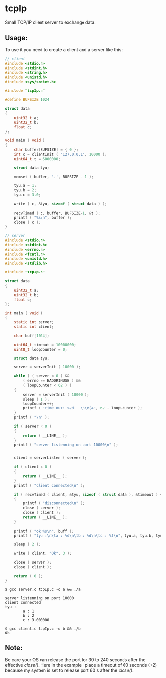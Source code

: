 # tcpIp

Small TCP/IP client server to exchange data.

## Usage:

To use it you need to create a client and a server like this:

```C
// client
#include <stdio.h>
#include <stdint.h>
#include <string.h>
#include <unistd.h>
#include <sys/socket.h>

#include "tcpIp.h"

#define BUFSIZE 1024

struct data
{
	uint32_t a;
	uint32_t b;
	float c;
};

void main ( void )
{
	char buffer[BUFSIZE] = { 0 };
	int c = clientInit ( "127.0.0.1", 10000 );
	uint64_t t = 6000000;

	struct data tyu;

	memset ( buffer, '.', BUFSIZE - 1 );

	tyu.a = 1;
	tyu.b = 2;
	tyu.c = 3.0;

	write ( c, &tyu, sizeof ( struct data ) );
	
	recvTimed ( c, buffer, BUFSIZE-1, &t );
	printf ( "%s\n", buffer );
	close ( c );
}
```

```C
// server
#include <stdio.h>
#include <stdint.h>
#include <errno.h>
#include <fcntl.h>
#include <unistd.h>
#include <stdlib.h>

#include "tcpIp.h"

struct data
{
	uint32_t a;
	uint32_t b;
	float c;
};

int main ( void )
{
	static int server;
	static int client;

	char buff[1024];

	uint64_t timeout = 10000000;
	uint8_t loopCounter = 0;

	struct data tyu;

	server = serverInit ( 10000 );

	while ( ( server < 0 ) &&
		( errno == EADDRINUSE ) &&
		( loopCounter < 62 ) )
	{
		server = serverInit ( 10000 );
		sleep ( 1 );
		loopCounter++;
		printf ( "time out: %2d   \n\e[A", 62 - loopCounter );
	}
	printf ( "\n" );

	if ( server < 0 )
	{
		return ( __LINE__ );
	}
	printf ( "server listenning on port 10000\n" );


	client = serverListen ( server );

	if ( client < 0 )
	{
		return ( __LINE__ );
	}
	printf ( "client connected\n" );

	if ( recvTimed ( client, &tyu, sizeof ( struct data ), &timeout ) <= 0 )
	{
		printf ( "disconnected\n" );
		close ( server );
		close ( client );
		return ( __LINE__ );
	}
	
	printf ( "ok %s\n", buff );
	printf ( "tyu :\n\ta : %d\n\tb : %d\n\tc : %f\n", tyu.a, tyu.b, tyu.c );

	sleep ( 2 );

	write ( client, "Ok", 3 );

	close ( server );
	close ( client );

	return ( 0 );
}
```

```Shell
$ gcc server.c tcpIp.c -o a && ./a

server listenning on port 10000
client connected
tyu :
        a : 1
        b : 2
        c : 3.000000
```

```Shell
$ gcc client.c tcpIp.c -o b && ./b
Ok
```

## Note:
Be care your OS can release the port for 30 to 240 seconds after the effective *close()*. Here in the example I place a timeout of 60 seconds (+2) because my system is set to release port 60 s after the *close()*.
